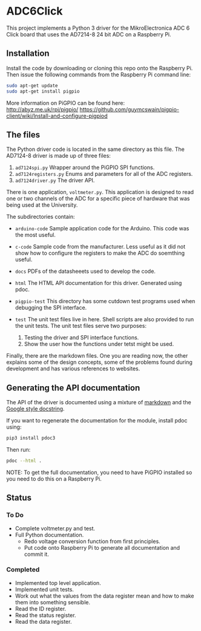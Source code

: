 # ADC6Click

This project implements a Python 3 driver for the MikroElectronica ADC 6 Click
board that uses the AD7214-8 24 bit ADC on a Raspberry Pi.

## Installation

Install the code by downloading or cloning this repo onto the Raspberry Pi.  Then issue the following commands from the Raspberry Pi command line:

```bash
sudo apt-get update
sudo apt-get install pigpio
```

More information on PiGPIO can be found here:
<http://abyz.me.uk/rpi/pigpio/>
<https://github.com/guymcswain/pigpio-client/wiki/Install-and-configure-pigpiod>

## The files

The Python driver code is located in the same directory as this file.  The AD7124-8 driver is made up of three files:

1. `ad7124spi.py` Wrapper around the PiGPIO SPI functions.
1. `ad7124registers.py` Enums and parameters for all of the ADC registers.
1. `ad7124driver.py` The driver API.

There is one application, `voltmeter.py`.  This application is designed to read one or two channels of the ADC for a specific piece of hardware that was being used at the University.

The subdirectories contain:

* `arduino-code` Sample application code for the Arduino.  This code was the most useful.
* `c-code` Sample code from the manufacturer.  Less useful as it did not show how to configure the registers to make the ADC do soemthing useful.
* `docs` PDFs of the datasheeets used to develop the code.
* `html` The HTML API documentation for this driver.  Generated using pdoc.
* `pigpio-test` This directory has some cutdown test programs used when debugging the SPI interface.
* `test` The unit test files live in here.  Shell scripts are also provided to run the unit tests.  The unit test files serve two purposes:

  1. Testing the driver and SPI interface functions.
  1. Show the user how the functions under tetst might be used.

Finally, there are the markdown files.  One you are reading now, the other explains some of the design concepts, some of the problems found during development and has various references to websites.

## Generating the API documentation

The API of the driver is documented using a mixture of [markdown](
https://github.com/adam-p/markdown-here/wiki/Markdown-Here-Cheatsheet) and
the [Google style docstring](http://google.github.io/styleguide/pyguide.html#38-comments-and-docstrings).

If you want to regenerate the documentation for the module, install pdoc using:

```bash
pip3 install pdoc3
```

Then run:

```bash
pdoc --html .
```

NOTE: To get the full documentation, you need to have PiGPIO installed so you need to do this on a Raspberry Pi.

## Status

### To Do

* Complete voltmeter.py and test.
* Full Python documentation.
  * Redo voltage conversion function from first principles.
  * Put code onto Raspberry Pi to generate all documentation and commit it.

### Completed

* Implemented top level application.
* Implemented unit tests.
* Work out what the values from the data register mean and how to make them into something sensible.
* Read the ID register.
* Read the status register.
* Read the data register.
